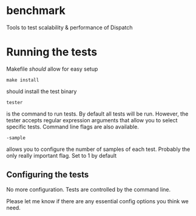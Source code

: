 # benchmark
Tools to test scalability &amp; performance of Dispatch

# Running the tests
Makefile *should* allow for easy setup
```
make install
```
should install the test binary
```
tester
```
is the command to run tests. By default all tests will be run. However, the tester accepts regular expression arguments that allow you to select specific tests.
Command line flags are also available.
```
-sample
```
allows you to configure the number of samples of each test. Probably the only really important flag. Set to 1 by default
## Configuring the tests
No more configuration. Tests are controlled by the command line.

Please let me know if there are any essential config options you think we need.
